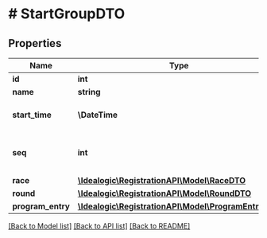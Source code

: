 # # StartGroupDTO

## Properties

Name | Type | Description | Notes
------------ | ------------- | ------------- | -------------
**id** | **int** |  | [optional]
**name** | **string** |  | [optional]
**start_time** | **\DateTime** | Time when the group started. |
**seq** | **int** | Sequence of this start group in the Race. | [optional]
**race** | [**\Idealogic\RegistrationAPI\Model\RaceDTO**](RaceDTO.md) |  |
**round** | [**\Idealogic\RegistrationAPI\Model\RoundDTO**](RoundDTO.md) |  | [optional]
**program_entry** | [**\Idealogic\RegistrationAPI\Model\ProgramEntryDTO**](ProgramEntryDTO.md) |  | [optional]

[[Back to Model list]](../../README.md#models) [[Back to API list]](../../README.md#endpoints) [[Back to README]](../../README.md)
